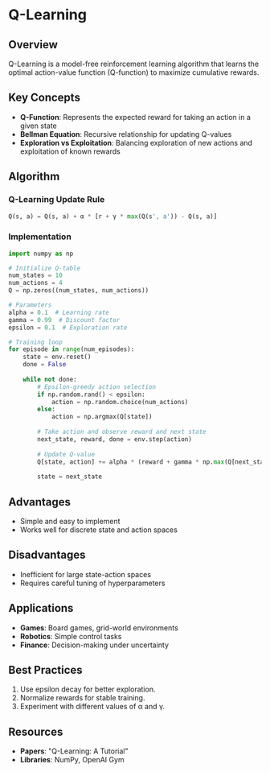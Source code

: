 # Q-Learning

## Overview
Q-Learning is a model-free reinforcement learning algorithm that learns the optimal action-value function (Q-function) to maximize cumulative rewards.

## Key Concepts
- **Q-Function**: Represents the expected reward for taking an action in a given state
- **Bellman Equation**: Recursive relationship for updating Q-values
- **Exploration vs Exploitation**: Balancing exploration of new actions and exploitation of known rewards

## Algorithm
### Q-Learning Update Rule
```python
Q(s, a) = Q(s, a) + α * [r + γ * max(Q(s', a')) - Q(s, a)]
```

### Implementation
```python
import numpy as np

# Initialize Q-table
num_states = 10
num_actions = 4
Q = np.zeros((num_states, num_actions))

# Parameters
alpha = 0.1  # Learning rate
gamma = 0.99  # Discount factor
epsilon = 0.1  # Exploration rate

# Training loop
for episode in range(num_episodes):
    state = env.reset()
    done = False
    
    while not done:
        # Epsilon-greedy action selection
        if np.random.rand() < epsilon:
            action = np.random.choice(num_actions)
        else:
            action = np.argmax(Q[state])
        
        # Take action and observe reward and next state
        next_state, reward, done = env.step(action)
        
        # Update Q-value
        Q[state, action] += alpha * (reward + gamma * np.max(Q[next_state]) - Q[state, action])
        
        state = next_state
```

## Advantages
- Simple and easy to implement
- Works well for discrete state and action spaces

## Disadvantages
- Inefficient for large state-action spaces
- Requires careful tuning of hyperparameters

## Applications
- **Games**: Board games, grid-world environments
- **Robotics**: Simple control tasks
- **Finance**: Decision-making under uncertainty

## Best Practices
1. Use epsilon decay for better exploration.
2. Normalize rewards for stable training.
3. Experiment with different values of α and γ.

## Resources
- **Papers**: "Q-Learning: A Tutorial"
- **Libraries**: NumPy, OpenAI Gym
